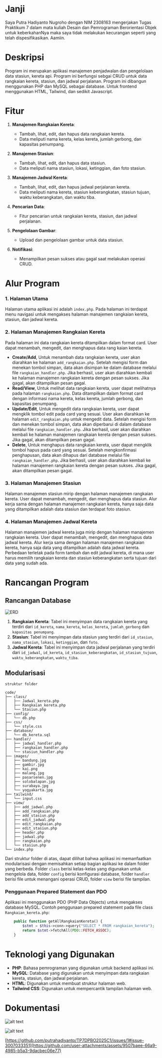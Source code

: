 # Janji
Saya Putra Hadiyanto Nugroho dengan NIM 2308163 mengerjakan Tugas Praktikum 7 dalam mata kuliah Desain dan Pemrograman Berorientasi Objek untuk keberkahanNya maka saya tidak melakukan kecurangan seperti yang telah dispesifikasikan. Aamiin.

# Deskripsi
Program ini merupakan aplikasi manajemen penjadwalan dan pengelolaan data stasiun, kereta api. Program ini berfungsi sebgai CRUD untuk data rangkaian kereta, stasiun, dan jadwal perjalanan. Program ini dibangun menggunakan PHP dan MySQL sebagai database. Untuk frontend menggunakan HTML, Tailwind, dan sedikit Javascript. 

# Fitur
1. **Manajemen Rangkaian Kereta**:
   - Tambah, lihat, edit, dan hapus data rangkaian kereta.
   - Data meliputi nama kereta, kelas kereta, jumlah gerbong, dan kapasitas penumpang.

2. **Manajemen Stasiun**:
   - Tambah, lihat, edit, dan hapus data stasiun.
   - Data meliputi nama stasiun, lokasi, ketinggian, dan foto stasiun.

3. **Manajemen Jadwal Kereta**:
   - Tambah, lihat, edit, dan hapus jadwal perjalanan kereta.
   - Data meliputi nama kereta, stasiun keberangkatan, stasiun tujuan, waktu keberangkatan, dan waktu tiba.

4. **Pencarian Data**:
   - Fitur pencarian untuk rangkaian kereta, stasiun, dan jadwal perjalanan.

5. **Pengelolaan Gambar**:
   - Upload dan pengelolaan gambar untuk data stasiun.

6. **Notifikasi**:
   - Menampilkan pesan sukses atau gagal saat melakukan operasi CRUD.

# Alur Program
### 1. Halaman Utama
Halaman utama aplikasi ini adalah `index.php`. Pada halaman ini terdapat menu navigasi untuk mengakses halaman manajemen rangkaian kereta, stasiun, dan jadwal kereta.

### 2. Halaman Manajemen Rangkaian Kereta
Pada halaman ini data rangkaian kereta ditampilkan dalam format card. User dapat menambah, mengedit, dan menghapus data rang
kaian kereta.
- **Create/Add**, Untuk menambah data rangkaian kereta, user akan diarahkan ke halaman `add_rangkaian.php`. Setelah mengisi form dan menekan tombol simpan, data akan disimpan ke dalam database melalui file `rangkaian_handler.php`. Jika berhasil, user akan diarahkan kembali ke halaman manajemen rangkaian kereta dengan pesan sukses. Jika gagal, akan ditampilkan pesan gagal.
- **Read/View**, Untuk melihat data rangkaian kereta, user dapat melihatnya pada halaman `rangkaian.php`. Data ditampilkan dalam format card dengan informasi nama kereta, kelas kereta, jumlah gerbong, dan kapasitas penumpang.
- **Update/Edit**, Untuk mengedit data rangkaian kereta, user dapat mengklik tombol edit pada card yang sesuai. User akan diarahkan ke halaman `edit_rangkaian.php` untuk mengedit data. Setelah mengisi form dan menekan tombol simpan, data akan diperbarui di dalam database melalui file `rangkaian_handler.php`. Jika berhasil, user akan diarahkan kembali ke halaman manajemen rangkaian kereta dengan pesan sukses. Jika gagal, akan ditampilkan pesan gagal.
- **Delete**, Untuk menghapus data rangkaian kereta, user dapat mengklik tombol hapus pada card yang sesuai. Setelah mengkonfirmasi penghapusan, data akan dihapus dari database melalui file `rangkaian_handler.php`. Jika berhasil, user akan diarahkan kembali ke halaman manajemen rangkaian kereta dengan pesan sukses. Jika gagal, akan ditampilkan pesan gagal.

### 3. Halaman Manajemen Stasiun
Halaman manajemen stasiun mirip dengan halaman manajemen rangkaian kereta. User dapat menambah, mengedit, dan menghapus data stasiun. Alur kerja sama dengan halaman manajemen rangkaian kereta, hanya saja data yang ditampilkan adalah data stasiun dan terdapat foto stasiun.

### 4. Halaman Manajemen Jadwal Kereta
Halaman manajemen jadwal kereta juga mirip dengan halaman manajemen rangkaian kereta. User dapat menambah, mengedit, dan menghapus data jadwal kereta. Alur kerja sama dengan halaman manajemen rangkaian kereta, hanya saja data yang ditampilkan adalah data jadwal kereta. Perbedaan terletak pada form tambah dan edit jadwal kereta, di mana user harus memilih rangkaian kereta dan stasiun keberangkatan serta tujuan dari data yang sudah ada.

# Rancangan Program
## Rancangan Database
![ERD](documentation/erd.png)
1. **Rangkaian Kereta**: Tabel ini menyimpan data rangkaian kereta yang terdiri dari `id_kereta`, `nama_kereta`, `kelas_kereta`, `jumlah_gerbong` dan `kapasitas penumpang`.
2. **Stasiun**: Tabel ini menyimpan data stasiun yang terdiri dari `id_stasiun`, `nama_stasiun`, `lokasi`, `ketinggian`, dan `foto`.
3. **Jadwal Kereta**: Tabel ini menyimpan data jadwal perjalanan yang terdiri dari `id_jadwal`, `id_kereta`, `id_stasiun_keberangkatan`, `id_stasiun_tujuan`, `waktu_keberangkatan`, `waktu_tiba`.

## Modularisasi
```
struktur folder

code/
├── class/
│   ├── Jadwal_kereta.php
│   ├── Rangkaian_kereta.php
│   └── Stasiun.php
├── config/
│   └── db.php
├── css/
│   └── style.css
├── database/
│   └── db_kereta.sql
├── handler/
│   ├── jadwal_handler.php
│   ├── rangkaian_handler.php
│   └── stasiun_handler.php
├── images/
│   ├── bandung.jpg
│   ├── gambir.jpg
│   ├── kai.png
│   ├── malang.jpg
│   ├── pasarsenen.jpg
│   ├── solobalapan.jpg
│   ├── surabaya.jpg
│   └── yogyakarta.jpg
├── tailwind/
│   └── input.css
├── view/
│   ├── add_jadwal.php
│   ├── add_rangkaian.php
│   ├── add_stasiun.php
│   ├── edit_jadwal.php
│   ├── edit_rangkaian.php
│   ├── edit_stasiun.php
│   ├── header.php
│   ├── jadwal.php
│   ├── rangkaian.php
│   └── stasiun.php
└── index.php
```
Dari struktur folder di atas, dapat dilihat bahwa aplikasi ini memanfaatkan modularisasi dengan memisahkan setiap bagian aplikasi ke dalam folder yang berbeda. Folder `class` berisi kelas-kelas yang digunakan untuk mengelola data, folder `config` berisi konfigurasi database, folder `handler` berisi file untuk menangani operasi CRUD, folder `view` berisi file tampilan.

### Penggunaan Prepared Statement dan PDO
Aplikasi ini menggunakan PDO (PHP Data Objects) untuk mengakses database MySQL.  Contoh penggunaan prepared statement pada file class `Rangkaian_kereta.php`:
```php
    public function getAllRangkaianKereta() {
        $stmt = $this->conn->query("SELECT * FROM rangkaian_kereta");
        return $stmt->fetchAll(PDO::FETCH_ASSOC);
    }
```

# Teknologi yang Digunakan
- **PHP**: Bahasa pemrograman yang digunakan untuk backend aplikasi ini.
- **MySQL**: Database yang digunakan untuk menyimpan data rangkaian kereta, stasiun, dan jadwal perjalanan.
- **HTML**: Digunakan untuk membuat struktur halaman web.
- **Tailwind CSS**: Digunakan untuk mempercantik tampilan halaman web.

# Dokumentasi
![alt text](documentation/ss.png)

![alt text](documentation/ss2.png)

[https://github.com/putrahadiyanto/TP7DPBO2025C1/issues/1#issue-3007033351](https://github.com/user-attachments/assets/9507baee-66a9-4985-b5a3-9dacbec06e77)
